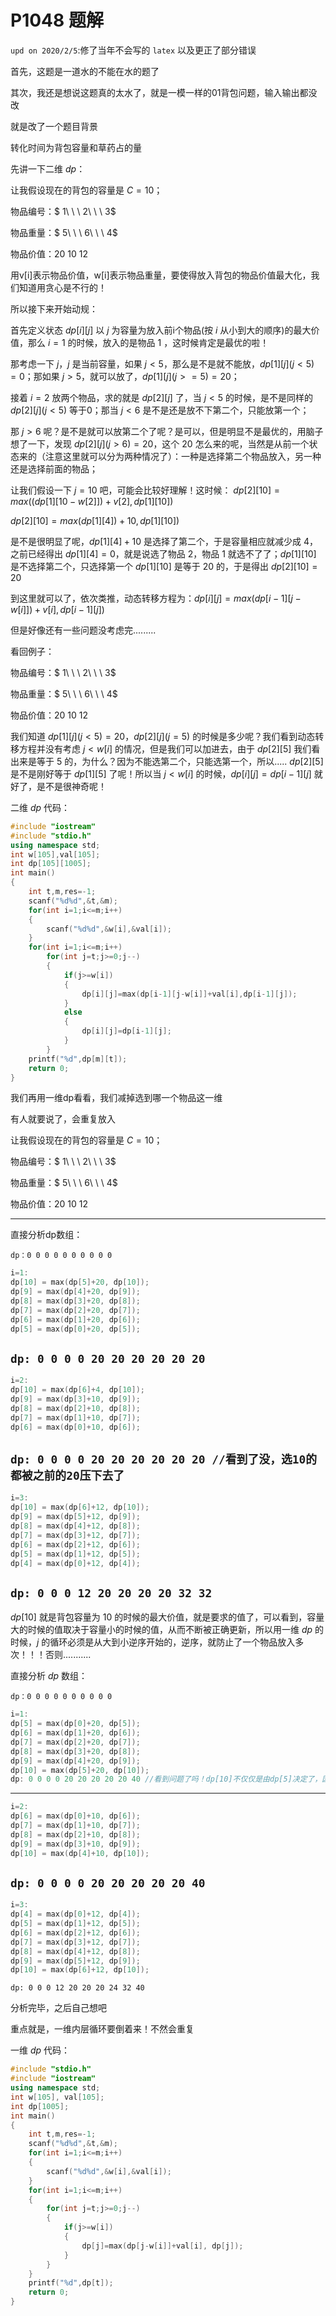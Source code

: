 # P1048 题解

`upd on 2020/2/5`:修了当年不会写的 `latex` 以及更正了部分错误

首先，这题是一道水的不能在水的题了

其次，我还是想说这题真的太水了，就是一模一样的01背包问题，输入输出都没改

就是改了一个题目背景

转化时间为背包容量和草药占的量

先讲一下二维 $dp$：

让我假设现在的背包的容量是 $C=10$；

物品编号：$ 1\ \ \ 2\ \ \ 3$

物品重量：$ 5\ \ \ 6\ \ \ 4$

物品价值：$20\ 10\ 12$

用v[i]表示物品价值，w[i]表示物品重量，要使得放入背包的物品价值最大化，我们知道用贪心是不行的！

所以接下来开始动规：

首先定义状态 $dp[i][j]$ 以 $j$ 为容量为放入前i个物品(按 $i$ 从小到大的顺序)的最大价值，那么 $i=1$ 的时候，放入的是物品 $1$ ，这时候肯定是最优的啦！

那考虑一下 $j$，$j$ 是当前容量，如果 $j<5$，那么是不是就不能放，$dp[1][j](j<5)=0$；那如果 $j>5$，就可以放了，$dp[1][j](j>=5)=20$；

接着 $i=2$ 放两个物品，求的就是 $dp[2][j]$ 了，当 $j<5$ 的时候，是不是同样的 $dp[2][j](j<5)$ 等于$0$；那当 $j<6$ 是不是还是放不下第二个，只能放第一个；

那 $j>6$ 呢？是不是就可以放第二个了呢？是可以，但是明显不是最优的，用脑子想了一下，发现 $dp[2][j](j>6)=20$，这个 $20$ 怎么来的呢，当然是从前一个状态来的（注意这里就可以分为两种情况了）：一种是选择第二个物品放入，另一种还是选择前面的物品；

让我们假设一下 $j=10$ 吧，可能会比较好理解！这时候： $dp[2][10] = max((dp[1][10-w[2]])+v[2],dp[1][10])$

$dp[2][10] = max(dp[1][4])+10,dp[1][10])$

是不是很明显了呢，$dp[1][4]+10$ 是选择了第二个，于是容量相应就减少成 $4$，之前已经得出 $dp[1][4]=0$，就是说选了物品 $2$，物品 $1$ 就选不了了；$dp[1][10]$ 是不选择第二个，只选择第一个 $dp[1][10]$ 是等于 $20$ 的，于是得出 $dp[2][10]=20$

到这里就可以了，依次类推，动态转移方程为：$dp[i][j] = max(dp[i-1][j-w[i]])+v[i],dp[i-1][j])$

但是好像还有一些问题没考虑完.........

看回例子：

物品编号：$ 1\ \ \ 2\ \ \ 3$

物品重量：$ 5\ \ \ 6\ \ \ 4$

物品价值：$20\ 10\ 12$

我们知道 $dp[1][j](j<5)=20$，$dp[2][j](j=5)$ 的时候是多少呢？我们看到动态转移方程并没有考虑 $j<w[i]$ 的情况，但是我们可以加进去，由于 $dp[2][5]$ 我们看出来是等于 $5$ 的，为什么？因为不能选第二个，只能选第一个，所以..... $dp[2][5]$ 是不是刚好等于 $dp[1][5]$ 了呢！所以当 $j<w[i]$ 的时候，$dp[i][j] = dp[i-1][j]$ 就好了，是不是很神奇呢！

二维 $dp$ 代码：

```cpp
#include "iostream"
#include "stdio.h"
using namespace std;
int w[105],val[105];
int dp[105][1005];
int main()
{
    int t,m,res=-1;
    scanf("%d%d",&t,&m);
    for(int i=1;i<=m;i++)
    {
        scanf("%d%d",&w[i],&val[i]);
    }
    for(int i=1;i<=m;i++) 
        for(int j=t;j>=0;j--)  
        {
            if(j>=w[i])
            {
                dp[i][j]=max(dp[i-1][j-w[i]]+val[i],dp[i-1][j]);
            }  
            else
            {
                dp[i][j]=dp[i-1][j];
            }              
        }
    printf("%d",dp[m][t]);
    return 0;
}
```
我们再用一维dp看看，我们减掉选到哪一个物品这一维

有人就要说了，会重复放入

让我假设现在的背包的容量是 $C=10$；

物品编号：$ 1\ \ \ 2\ \ \ 3$

物品重量：$ 5\ \ \ 6\ \ \ 4$

物品价值：$20\ 10\ 12$

---------------------------------------

直接分析dp数组：

`dp：0 0 0 0 0 0 0 0 0 0`

```cpp
i=1:
dp[10] = max(dp[5]+20, dp[10]);
dp[9] = max(dp[4]+20, dp[9]);
dp[8] = max(dp[3]+20, dp[8]);
dp[7] = max(dp[2]+20, dp[7]);
dp[6] = max(dp[1]+20, dp[6]);
dp[5] = max(dp[0]+20, dp[5]);
```
`dp: 0 0 0 0 20 20 20 20 20 20`
---------------------------------------------

```cpp
i=2:
dp[10] = max(dp[6]+4, dp[10]);
dp[9] = max(dp[3]+10, dp[9]);
dp[8] = max(dp[2]+10, dp[8]);
dp[7] = max(dp[1]+10, dp[7]);
dp[6] = max(dp[0]+10, dp[6]);
```
`dp: 0 0 0 0 20 20 20 20 20 20 //看到了没，选10的都被之前的20压下去了`
-------------------------------------------
```cpp
i=3:
dp[10] = max(dp[6]+12, dp[10]);
dp[9] = max(dp[5]+12, dp[9]);
dp[8] = max(dp[4]+12, dp[8]);
dp[7] = max(dp[3]+12, dp[7]);
dp[6] = max(dp[2]+12, dp[6]);
dp[5] = max(dp[1]+12, dp[5]);
dp[4] = max(dp[0]+12, dp[4]);
```
`dp: 0 0 0 12 20 20 20 20 32 32`
-----------------------------------------

$dp[10]$ 就是背包容量为 $10$ 的时候的最大价值，就是要求的值了，可以看到，容量大的时候的值取决于容量小的时候的值，从而不断被正确更新，所以用一维 $dp$ 的时候，$j$ 的循环必须是从大到小逆序开始的，逆序，就防止了一个物品放入多次！！！否则...........

直接分析 $dp$ 数组：

`dp：0 0 0 0 0 0 0 0 0 0`

```cpp
i=1:
dp[5] = max(dp[0]+20, dp[5]);
dp[6] = max(dp[1]+20, dp[6]);
dp[7] = max(dp[2]+20, dp[7]);
dp[8] = max(dp[3]+20, dp[8]);
dp[9] = max(dp[4]+20, dp[9]);
dp[10] = max(dp[5]+20, dp[10]);
dp: 0 0 0 0 20 20 20 20 20 40 //看到问题了吗！dp[10]不仅仅是由dp[5]决定了，因为dp[5]还被dp[0]更新了一次，相当于，i=1时，即只有一个物品时，这个物品拿了两次，完全不符合01背包了，但是，这个却是我们后面要提到的完全背包！接着看：
```
---------------------------------------------
```cpp
i=2:
dp[6] = max(dp[0]+10, dp[6]);
dp[7] = max(dp[1]+10, dp[7]);
dp[8] = max(dp[2]+10, dp[8]);
dp[9] = max(dp[3]+10, dp[9]);
dp[10] = max(dp[4]+10, dp[10]);
```
`dp: 0 0 0 0 20 20 20 20 20 40`
-------------------------------------------

```cpp
i=3:
dp[4] = max(dp[0]+12, dp[4]);
dp[5] = max(dp[1]+12, dp[5]);
dp[6] = max(dp[2]+12, dp[6]);
dp[7] = max(dp[3]+12, dp[7]);
dp[8] = max(dp[4]+12, dp[8]);
dp[9] = max(dp[5]+12, dp[9]);
dp[10] = max(dp[6]+12, dp[10]);
```
`dp: 0 0 0 12 20 20 20 24 32 40`

分析完毕，之后自己想吧

重点就是，一维内层循环要倒着来！不然会重复

一维 $dp$ 代码：

```cpp
#include "stdio.h"
#include "iostream"
using namespace std;
int w[105], val[105];
int dp[1005];
int main()
{
    int t,m,res=-1;    
    scanf("%d%d",&t,&m);
    for(int i=1;i<=m;i++)
    {
        scanf("%d%d",&w[i],&val[i]);
    }
    for(int i=1;i<=m;i++) 
    {
        for(int j=t;j>=0;j--) 
        {
            if(j>=w[i])
            {
                dp[j]=max(dp[j-w[i]]+val[i], dp[j]);
            }
        }
    }    
    printf("%d",dp[t]);
    return 0;
}
```